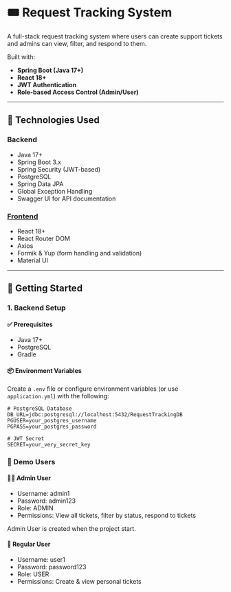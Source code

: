 # 🎟️ Request Tracking System

A full-stack request tracking system where users can create support tickets and admins can view, filter, and respond to them.

Built with:
- **Spring Boot (Java 17+)**
- **React 18+**
- **JWT Authentication**
- **Role-based Access Control (Admin/User)**

---

## 🔧 Technologies Used

### Backend
- Java 17+
- Spring Boot 3.x
- Spring Security (JWT-based)
- PostgreSQL
- Spring Data JPA
- Global Exception Handling
- Swagger UI for API documentation

### [Frontend](https://github.com/busecnky/RequestTrackingSystemFrontend)
- React 18+
- React Router DOM
- Axios
- Formik & Yup (form handling and validation)
- Material UI

---

## 🚀 Getting Started

### 1. Backend Setup

#### ✅ Prerequisites
- Java 17+
- PostgreSQL
- Gradle

#### 📦 Environment Variables

Create a `.env` file or configure environment variables (or use `application.yml`) with the following:

```env
# PostgreSQL Database
DB_URL=jdbc:postgresql://localhost:5432/RequestTrackingDB
PGUSER=your_postgres_username
PGPASS=your_postgres_password

# JWT Secret
SECRET=your_very_secret_key
```
### 🔑 Demo Users

#### 👨‍💼 Admin User
- Username: admin1
- Password: admin123
- Role: ADMIN
- Permissions: View all tickets, filter by status, respond to tickets

Admin User is created when the project start.


#### 👤 Regular User
- Username: user1
- Password: password123
- Role: USER
- Permissions: Create & view personal tickets


